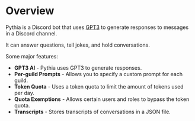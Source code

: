 # Overview

Pythia is a Discord bot that uses [GPT3](https://openai.com/blog/gpt-3-apps/) to generate responses to messages in a Discord channel.

It can answer questions, tell jokes, and hold conversations. 

Some major features:

- **GPT3 AI** - Pythia uses GPT3 to generate responses.
- **Per-guild Prompts** - Allows you to specify a custom prompt for each guild.
- **Token Quota** - Uses a token quota to limit the amount of tokens used per day.
- **Quota Exemptions** - Allows certain users and roles to bypass the token quota.
- **Transcripts** - Stores transcripts of conversations in a JSON file.

